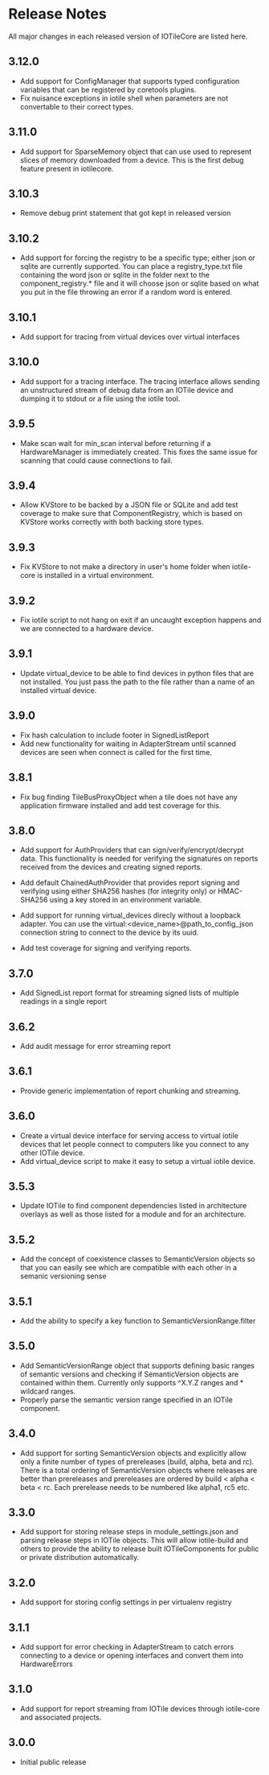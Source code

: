 # Release Notes

All major changes in each released version of IOTileCore are listed here.

## 3.12.0

- Add support for ConfigManager that supports typed configuration variables
  that can be registered by coretools plugins.
- Fix nuisance exceptions in iotile shell when parameters are not convertable
  to their correct types.

## 3.11.0

- Add support for SparseMemory object that can use used to represent slices
  of memory downloaded from a device.  This is the first debug feature present
  in iotilecore.

## 3.10.3

- Remove debug print statement that got kept in released version

## 3.10.2

- Add support for forcing the registry to be a specific type; either json or sqlite
  are currently supported.  You can place a registry_type.txt file containing the 
  word json or sqlite in the folder next to the component_registry.* file and it will
  choose json or sqlite based on what you put in the file throwing an error if a random
  word is entered.

## 3.10.1

- Add support for tracing from virtual devices over virtual interfaces

## 3.10.0

- Add support for a tracing interface.  The tracing interface allows sending an unstructured
  stream of debug data from an IOTile device and dumping it to stdout or a file using the
  iotile tool.

## 3.9.5

- Make scan wait for min_scan interval before returning if a HardwareManager is immediately
  created.  This fixes the same issue for scanning that could cause connections to fail.

## 3.9.4

- Allow KVStore to be backed by a JSON file or SQLite and add test coverage to make sure
  that ComponentRegistry, which is based on KVStore works correctly with both backing store
  types.

## 3.9.3

- Fix KVStore to not make a directory in user's home folder when iotile-core is installed
  in a virtual environment.

## 3.9.2

- Fix iotile script to not hang on exit if an uncaught exception happens and we are connected
  to a hardware device.

## 3.9.1

- Update virtual_device to be able to find devices in python files that are not installed.
  You just pass the path to the file rather than a name of an installed virtual device.

## 3.9.0

- Fix hash calculation to include footer in SignedListReport
- Add new functionality for waiting in AdapterStream until scanned devices are seen when
  connect is called for the first time. 

## 3.8.1

- Fix bug finding TileBusProxyObject when a tile does not have any application firmware installed
  and add test coverage for this.

## 3.8.0

- Add support for AuthProviders that can sign/verify/encrypt/decrypt data.  This functionality
  is needed for verifying the signatures on reports received from the devices and creating
  signed reports.

- Add default ChainedAuthProvider that provides report signing and verifying using either
  SHA256 hashes (for integrity only) or HMAC-SHA256 using a key stored in an environment
  variable.

- Add support for running virtual_devices direcly without a loopback adapter.  You can use
  the virtual:<device_name>@path_to_config_json connection string to connect to the device
  by its uuid.

- Add test coverage for signing and verifying reports.


## 3.7.0

- Add SignedList report format for streaming signed lists of multiple readings in
  a single report

## 3.6.2

- Add audit message for error streaming report

## 3.6.1

- Provide generic implementation of report chunking and streaming.

## 3.6.0

- Create a virtual device interface for serving access to virtual iotile devices that
  let people connect to computers like you connect to any other IOTile device.
- Add virtual_device script to make it easy to setup a virtual iotile device.

## 3.5.3

- Update IOTile to find component dependencies listed in architecture overlays as
  well as those listed for a module and for an architecture.

## 3.5.2

- Add the concept of coexistence classes to SemanticVersion objects so that you 
  can easily see which are compatible with each other in a semanic versioning sense

## 3.5.1

- Add the ability to specify a key function to SemanticVersionRange.filter

## 3.5.0

- Add SemanticVersionRange object that supports defining basic ranges of semantic versions
  and checking if SemanticVersion objects are contained within them.  Currently only supports
  ^X.Y.Z ranges and * wildcard ranges.
- Properly parse the semantic version range specified in an IOTile component.

## 3.4.0

- Add support for sorting SemanticVersion objects and explicitly allow only a finite number
  of types of prereleases (build, alpha, beta and rc).  There is a total ordering of
  SemanticVersion objects where releases are better than prereleases and prereleases are ordered
  by build < alpha < beta < rc.  Each prerelease needs to be numbered like alpha1, rc5 etc.

## 3.3.0

- Add support for storing release steps in module_settings.json and parsing release steps
  in IOTile objects.  This will allow iotile-build and others to provide the ability to 
  release built IOTileComponents for public or private distribution automatically.

## 3.2.0

- Add support for storing config settings in per virtualenv registry

## 3.1.1

- Add support for error checking in AdapterStream to catch errors connecting to a device
  or opening interfaces and convert them into HardwareErrors

## 3.1.0

- Add support for report streaming from IOTile devices through iotile-core and associated
  projects.

## 3.0.0

- Initial public release
